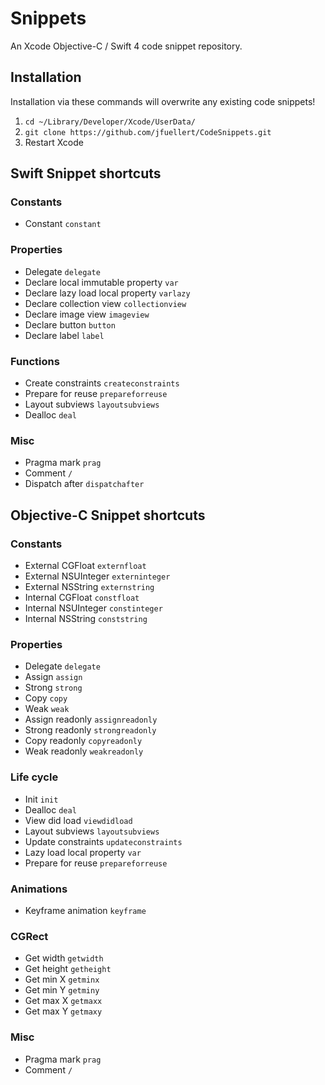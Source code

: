 # Snippets
An Xcode Objective-C / Swift 4 code snippet repository.

## Installation
Installation via these commands will overwrite any existing code snippets!
1. ```cd ~/Library/Developer/Xcode/UserData/```  
2. ```git clone https://github.com/jfuellert/CodeSnippets.git```  
3. Restart Xcode

## Swift Snippet shortcuts

### Constants
- Constant ```constant```

### Properties
- Delegate ```delegate```
- Declare local immutable property ```var```
- Declare lazy load local property ```varlazy```
- Declare collection view ```collectionview```
- Declare image view ```imageview```
- Declare button ```button```
- Declare label ```label```

### Functions
- Create constraints ```createconstraints```
- Prepare for reuse ```prepareforreuse```
- Layout subviews ```layoutsubviews```
- Dealloc ```deal```

### Misc
- Pragma mark ```prag```
- Comment ```/```  
- Dispatch after ```dispatchafter```

## Objective-C Snippet shortcuts

### Constants
- External CGFloat ```externfloat```
- External NSUInteger ```externinteger```
- External NSString ```externstring```
- Internal CGFloat ```constfloat```
- Internal NSUInteger ```constinteger```
- Internal NSString ```conststring```

### Properties
- Delegate ```delegate```
- Assign ```assign```
- Strong ```strong```
- Copy ```copy```
- Weak ```weak```
- Assign readonly ```assignreadonly```
- Strong readonly ```strongreadonly```
- Copy readonly ```copyreadonly```
- Weak readonly ```weakreadonly```

### Life cycle
- Init ```init```
- Dealloc ```deal```
- View did load ```viewdidload```
- Layout subviews ```layoutsubviews```
- Update constraints ```updateconstraints```
- Lazy load local property ```var```
- Prepare for reuse ```prepareforreuse```

### Animations
- Keyframe animation ```keyframe```

### CGRect
- Get width ```getwidth```
- Get height ```getheight```
- Get min X ```getminx```
- Get min Y ```getminy```
- Get max X ```getmaxx```
- Get max Y ```getmaxy```

### Misc
- Pragma mark ```prag```
- Comment ```/```

